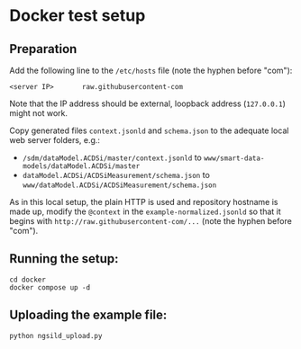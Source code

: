# Docker test setup

## Preparation

Add the following line to the `/etc/hosts` file (note the hyphen before "com"):

    <server IP>       raw.githubusercontent-com

Note that the IP address should be external, loopback address (`127.0.0.1`) might not work.

Copy generated files `context.jsonld` and `schema.json` to the adequate local web server folders, e.g.:

- `/sdm/dataModel.ACDSi/master/context.jsonld` to `www/smart-data-models/dataModel.ACDSi/master`
- `dataModel.ACDSi/ACDSiMeasurement/schema.json` to `www/dataModel.ACDSi/ACDSiMeasurement/schema.json`

As in this local setup, the plain HTTP is used and repository hostname is made up, modify the `@context` in the `example-normalized.jsonld` so that it begins with `http://raw.githubusercontent-com/...` (note the hyphen before "com").

## Running the setup:

    cd docker
    docker compose up -d

## Uploading the example file:

    python ngsild_upload.py
